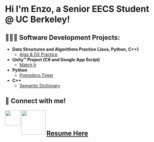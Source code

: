 # Hi I'm Enzo, a Senior EECS Student @ UC Berkeley!  

<h2>👨🏽‍💻 Software Development Projects:</h2>

- <b>Data Structures and Algorithms Practice (Java, Python, C++)</b>
  - [Algo & DS Practice](https://github.com/EnzoMassyle/LeetCode-Algos-DS)
- <b>Unity™ Project (C# and Google App Script)</b>
  - [Match It](https://github.com/EnzoMassyle/Match-It)
- <b>Python</b>
  - [Pomodoro Timer](https://github.com/EnzoMassyle/PomodoroTimer)
- <b>C++</b>
  - [Semantic Dictionary](https://github.com/EnzoMassyle/SemanticDictionary)




## 🤳 Connect with me!
[<img align = "left" width = "50" src="https://www.iconpacks.net/icons/2/free-linkedin-logo-icon-2430-thumb.png">](https://www.linkedin.com/in/enzo-massyle/) [<img align = "left" width = "80" src="https://1000logos.net/wp-content/uploads/2021/05/Gmail-logo.png">](mailto:enzo.massyle@berkeley.edu)
<br /> 
<br />


## <a href="https://drive.google.com/file/d/1WN0tVm8gCLmy7e3Imbi3kXlOqC6uC5UY/view?usp=sharing" target="_blank">Resume Here</a> 



<!--
**joshmadakor1/joshmadakor1** is a ✨ _special_ ✨ repository because its `README.md` (this file) appears on your GitHub profile.

Here are some ideas to get you started:

- 🔭 I’m currently working on ...
- 🌱 I’m currently learning ...
- 👯 I’m looking to collaborate on ...
- 🤔 I’m looking for help with ...
- 💬 Ask me about ...
- 📫 How to reach me: ...
- 😄 Pronouns: ...
- ⚡ Fun fact: ...
-->

